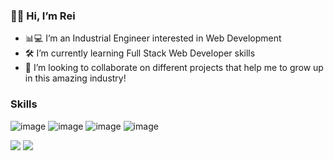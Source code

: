 ### 👋🏽 Hi, I’m Rei
- 📊💻 I’m an Industrial Engineer interested in Web Development
- 🛠 I’m currently learning Full Stack Web Developer skills
- 🔎 I’m looking to collaborate on different projects that help me to grow up in this amazing industry!

### Skills
![image](https://img.shields.io/badge/HTML5-E34F26?style=for-the-badge&logo=html5&logoColor=white)
![image](https://img.shields.io/badge/CSS3-1572B6?style=for-the-badge&logo=css3&logoColor=white)
![image](https://img.shields.io/badge/JavaScript-323330?style=for-the-badge&logo=javascript&logoColor=F7DF1E)
![image](https://img.shields.io/badge/Python-FFD43B?style=for-the-badge&logo=python&logoColor=darkgreen)


[<img src="https://img.icons8.com/material/64/ffffff/linkedin--v1.png"/>](https://www.linkedin.com/in/reiorozco/)  [<img src="https://img.icons8.com/material/64/ffffff/twitter--v1.png"/>](https://twitter.com/OrozcoRei)  

